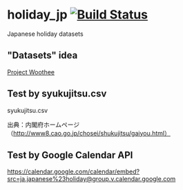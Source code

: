 # holiday_jp [![Build Status](https://travis-ci.org/holiday-jp/holiday_jp.svg?branch=master)](https://travis-ci.org/holiday-jp/holiday_jp)

Japanese holiday datasets

## "Datasets" idea

[Project Woothee](https://woothee.github.io/)

## Test by syukujitsu.csv

syukujitsu.csv

出典：内閣府ホームページ （http://www8.cao.go.jp/chosei/shukujitsu/gaiyou.html）

## Test by Google Calendar API

https://calendar.google.com/calendar/embed?src=ja.japanese%23holiday@group.v.calendar.google.com



